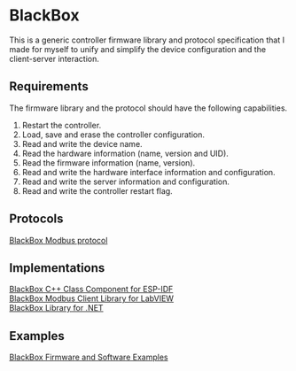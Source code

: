 # BlackBox

This is a generic controller firmware library and protocol specification that I made for myself to unify and simplify the device configuration and the client-server interaction.

## Requirements

The firmware library and the protocol should have the following capabilities.

1. Restart the controller.
2. Load, save and erase the controller configuration.
3. Read and write the device name.
4. Read the hardware information (name, version and UID).
5. Read the firmware information (name, version).
6. Read and write the hardware interface information and configuration.
7. Read and write the server information and configuration.
8. Read and write the controller restart flag.

## Protocols

[BlackBox Modbus protocol](modbus.md)

## Implementations

[BlackBox C++ Class Component for ESP-IDF](https://github.com/plasmapper/blackbox-esp-cpp)  
[BlackBox Modbus Client Library for LabVIEW](https://github.com/plasmapper/blackbox-modbus-client-labview)  
[BlackBox Library for .NET](https://github.com/plasmapper/blackbox-dotnet)  

## Examples

[BlackBox Firmware and Software Examples](examples)
